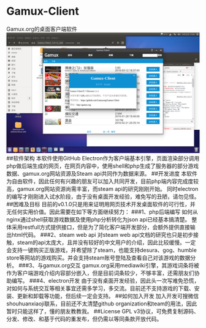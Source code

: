 # Gamux-Client
Gamux.org的桌面客户端软件
![image](https://github.com/Gamuxorg/Gamux-Client/blob/master/screentshot.png)
##软件架构
本软件使用GitHub Electron作为客户端基本引擎，页面渲染部分调用php做后端生成的网页，在网页内容中，使用shell和php生成了服务器的部分游戏数据、gamux.org网站资源及Steam api共同作为数据来源。
##开发进度
本软件为自由软件，因此任何有兴趣的朋友可以加入共同开发，目前php端内容完成度较高，gamux.org网站资源尚需丰富，而steam api的研究刚刚开始。
同时electron的编写才刚刚进入试水阶段，由于没有桌面开发经验，难免写的丑陋，请勿见怪。
##困难及目标
目前的v0.1.0只是用来证明用网页技术开发桌面软件的可行性，并无任何实用价值。因此需要在如下等方面继续努力：
###1、php后端编写
  如何从nginx通过shell获取游戏数据及使用php分析转化为json api已经基本搞清楚。
  整体采用restfull方式提供接口，但是为了简化客户端开发部分，会额外提供直接输出html代码。
###2、steam web api
  对steam web api文档的研究也只是初步接触，steam的api太庞大，且并没有较好的中文用户的介绍，因此比较缓慢。一定会支持一键购买正版游戏，并希望除了steam，也能支持desura、gog、humble store等网站的游戏购买。并会支持steam账号登陆及查看自己对该游戏的数据分析。
###3、与gamux.org交互
  gamux.org采用mediawiki引擎，其游戏词条将被作为客户端游戏介绍内容部分嵌入，但是目前词条较少，不够丰富，还需朋友们协助编写。
###4、electron开发
  由于没有桌面开发经验，因此头一次写难免恐慌，对如何与系统交互等相关事宜还需多学习，多交流。目前还不支持游戏的下载、安装、更新和卸载等功能，但后续一定会支持。
##如何加入开发
加入开发可搜微信shouhuanxiaoji联系，目前还不太清楚github organization和team的用法，因此暂时只能这样了，懂的朋友教教我。
##License
GPL v3协议，可免费复制源码、分发、修改、和基于代码的重发布，但仍需以等同条款开放代码。
